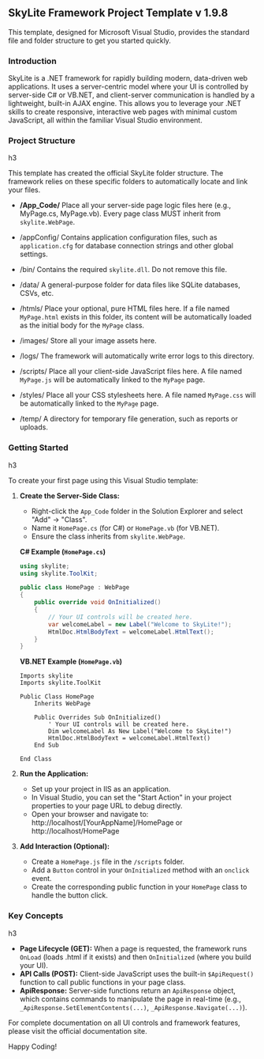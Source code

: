 <h2>SkyLite Framework Project Template v 1.9.8</h2>

This template, designed for Microsoft Visual Studio, provides the standard file and folder structure to get you started quickly.


<h3>Introduction</h3>

SkyLite is a .NET framework for rapidly building modern, data-driven web applications. It uses a server-centric model where your UI is controlled by server-side C# or VB.NET, and client-server communication is handled by a lightweight, built-in AJAX engine. This allows you to leverage your .NET skills to create responsive, interactive web pages with minimal custom JavaScript, all within the familiar Visual Studio environment.


<h3>Project Structure</h3>h3

This template has created the official SkyLite folder structure. The framework relies on these specific folders to automatically locate and link your files.

- <b>/App_Code/</b>
  Place all your server-side page logic files here (e.g., MyPage.cs, MyPage.vb). Every page class MUST inherit from `skylite.WebPage`.

- /appConfig/
  Contains application configuration files, such as `application.cfg` for database connection strings and other global settings.

- /bin/
  Contains the required `skylite.dll`. Do not remove this file.

- /data/
  A general-purpose folder for data files like SQLite databases, CSVs, etc.

- /htmls/
  Place your optional, pure HTML files here. If a file named `MyPage.html` exists in this folder, its content will be automatically loaded as the initial body for the `MyPage` class.

- /images/
  Store all your image assets here.

- /logs/
  The framework will automatically write error logs to this directory.

- /scripts/
  Place all your client-side JavaScript files here. A file named `MyPage.js` will be automatically linked to the `MyPage` page.

- /styles/
  Place all your CSS stylesheets here. A file named `MyPage.css` will be automatically linked to the `MyPage` page.

- /temp/
  A directory for temporary file generation, such as reports or uploads.


<h3>Getting Started</h3>h3

To create your first page using this Visual Studio template:

1.  **Create the Server-Side Class:**
    - Right-click the `App_Code` folder in the Solution Explorer and select "Add" -> "Class".
    - Name it `HomePage.cs` (for C#) or `HomePage.vb` (for VB.NET).
    - Ensure the class inherits from `skylite.WebPage`.

    **C# Example (`HomePage.cs`)**
    ```csharp
    using skylite;
    using skylite.ToolKit;

    public class HomePage : WebPage
    {
        public override void OnInitialized()
        {
            // Your UI controls will be created here.
            var welcomeLabel = new Label("Welcome to SkyLite!");
            HtmlDoc.HtmlBodyText = welcomeLabel.HtmlText();
        }
    }
    ```

    **VB.NET Example (`HomePage.vb`)**
    ```vb.net
    Imports skylite
    Imports skylite.ToolKit

    Public Class HomePage
        Inherits WebPage

        Public Overrides Sub OnInitialized()
            ' Your UI controls will be created here.
            Dim welcomeLabel As New Label("Welcome to SkyLite!")
            HtmlDoc.HtmlBodyText = welcomeLabel.HtmlText()
        End Sub

    End Class
    ```

2.  **Run the Application:**
    - Set up your project in IIS as an application.
    - In Visual Studio, you can set the "Start Action" in your project properties to your page URL to debug directly.
    - Open your browser and navigate to: http://localhost/[YourAppName]/HomePage or http://localhost/HomePage

3.  **Add Interaction (Optional):**
    - Create a `HomePage.js` file in the `/scripts` folder.
    - Add a `Button` control in your `OnInitialized` method with an `onclick` event.
    - Create the corresponding public function in your `HomePage` class to handle the button click.


<h3>Key Concepts</h3>h3

- **Page Lifecycle (GET):** When a page is requested, the framework runs `OnLoad` (loads .html if it exists) and then `OnInitialized` (where you build your UI).
- **API Calls (POST):** Client-side JavaScript uses the built-in `$ApiRequest()` function to call public functions in your page class.
- **ApiResponse:** Server-side functions return an `ApiResponse` object, which contains commands to manipulate the page in real-time (e.g., `_ApiResponse.SetElementContents(...)`, `_ApiResponse.Navigate(...)`).

For complete documentation on all UI controls and framework features, please visit the official documentation site.

Happy Coding!
